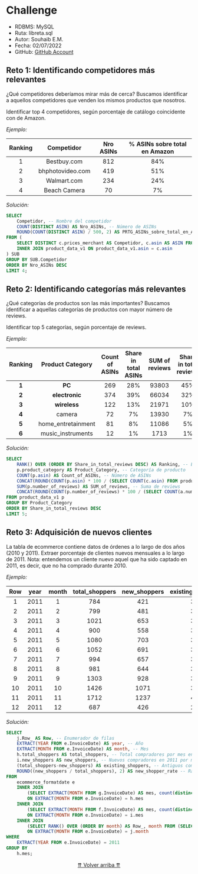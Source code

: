 # Challenge
- RDBMS: MySQL
- Ruta: libreta.sql
- Autor: Souhaib E.M.
- Fecha: 02/07/2022
- GitHub: [GitHub Account](https://github.com/selmansem)

## Reto 1: Identificando competidores más relevantes
<p>¿Qué competidores deberíamos mirar más de cerca? Buscamos identificar a aquellos competidores que venden los
mismos productos que nosotros.

Identificar top 4 competidores, según porcentaje de catálogo coincidente con de Amazon.</p>

*Ejemplo:*

| Ranking |    Competidor    | Nro ASINs | % ASINs sobre total en Amazon |
|:-------:|:----------------:|:---------:|:-----------------------------:|
|    1    |    Bestbuy.com   |    812    |              84%              |
|    2    | bhphotovideo.com |    419    |              51%              |
|    3    |    Walmart.com   |    234    |              24%              |
|    4    |   Beach Camera   |     70    |               7%              |

*Solución:*
```SQL
SELECT
    Competidor, -- Nombre del competidor
    COUNT(DISTINCT ASIN) AS Nro_ASINs, -- Número de ASINs
    ROUND(COUNT(DISTINCT ASIN) / 500, 2) AS PRTG_ASINs_sobre_total_en_Amazon -- Porcentaje de ASINs sobre el total en Amazon
FROM (
    SELECT DISTINCT c.prices_merchant AS Competidor, c.asin AS ASIN FROM competitors_v1 c
    INNER JOIN product_data_v1 ON product_data_v1.asin = c.asin
) SUB
GROUP BY SUB.Competidor
ORDER BY Nro_ASINs DESC
LIMIT 4;
```

## Reto 2: Identificando categorías más relevantes

<p>¿Qué categorías de productos son las más importantes? Buscamos identificar a aquellas categorías de productos con
mayor número de reviews.

Identificar top 5 categorías, según porcentaje de reviews.</p>

*Ejemplo:*

| **Ranking** | **Product Category** | **Count of ASINs** | **Share in total ASINs** | **SUM of reviews** | **Share in total reviews** |
|:-----------:|:--------------------:|:------------------:|:------------------------:|:------------------:|:--------------------------:|
|    **1**    |        **PC**        |         269        |            28%           |        93803       |             45%            |
|    **2**    |    **electronic**    |         374        |            39%           |        66034       |             32%            |
|    **3**    |     **wireless**     |         122        |            13%           |        21971       |             10%            |
|    **4**    |        camera        |         72         |            7%            |        13930       |             7%             |
|    **5**    |  home_entretainment  |         81         |            8%            |        11086       |             5%             |
|    **6**    |   music_instruments  |         12         |            1%            |        1713        |             1%             |

*Solución:*
```SQL
SELECT
    RANK() OVER (ORDER BY Share_in_total_reviews DESC) AS Ranking, -- Enumerador de filas
    p.product_category AS Product_Category, -- Categoría de producto
    COUNT(p.asin) AS Count_of_ASINs, -- Número de ASINs
    CONCAT(ROUND(COUNT(p.asin) * 100 / (SELECT COUNT(c.asin) FROM product_data_v1 c)), "%") AS Share_in_total_ASINs, -- Porcentaje de ASINs en total
    SUM(p.number_of_reviews) AS SUM_of_reviews, -- Suma de reviews
    CONCAT(ROUND(COUNT(p.number_of_reviews) * 100 / (SELECT COUNT(a.number_of_reviews) FROM product_data_v1 a)), "%") AS Share_in_total_reviews -- Porcentaje de reviews en total
FROM product_data_v1 p
GROUP BY Product_Category
ORDER BY Share_in_total_reviews DESC
LIMIT 5;
```

## Reto 3: Adquisición de nuevos clientes

<p>La tabla de ecommerce contiene datos de órdenes a lo largo de dos años (2010 y 2011). Extraer porcentaje de clientes nuevos mensuales a lo largo de 2011.
Nota: entendemos un cliente nuevo aquel que ha sido captado en 2011, es decir, que no ha comprado durante 2010.</p>

*Ejemplo:*

| **Row** | **year** | **month** | **total_shoppers** | **new_shoppers** | **existing_shoppers** | **new_shopper_rate** |
|:-------:|:--------:|:---------:|:------------------:|:----------------:|:---------------------:|:--------------------:|
| 1       |   2011   |         1 |                784 |              421 |                   363 |                 0.54 |
| 2       |   2011   |         2 |                799 |              481 |                   318 |                  0.6 |
| 3       |   2011   |         3 |               1021 |              653 |                   368 |                 0.64 |
| 4       |   2011   |         4 |                900 |              558 |                   342 |                 0.62 |
| 5       |   2011   |         5 |               1080 |              703 |                   377 |                 0.65 |
| 6       |   2011   |         6 |               1052 |              691 |                   361 |                 0.66 |
| 7       |   2011   |         7 |                994 |              657 |                   337 |                 0.66 |
| 8       |   2011   |         8 |                981 |              644 |                   337 |                 0.66 |
| 9       |   2011   |         9 |               1303 |              928 |                   375 |                 0.71 |
| 10      |   2011   |        10 |               1426 |             1071 |                   355 |                 0.75 |
| 11      |   2011   |        11 |               1712 |             1237 |                   475 |                 0.72 |
| 12      |   2011   |        12 |                687 |              426 |                   261 |                 0.62 |

*Solución:*
```SQL
SELECT
	j.Row_ AS Row, -- Enumerador de filas
	EXTRACT(YEAR FROM e.InvoiceDate) AS year, -- Año
	EXTRACT(MONTH FROM e.InvoiceDate) AS month, -- Mes
	h.total_shoppers AS total_shoppers, -- Total compradores por mes en 2011
	i.new_shoppers AS new_shoppers, -- Nuevos compradores en 2011 por mes
	(total_shoppers-new_shoppers) AS existing_shoppers, -- Antiguos compradores
	ROUND((new_shoppers / total_shoppers), 2) AS new_shopper_rate -- Ratio nuevos usuarios
FROM
	ecommerce_formatdate e
	INNER JOIN
		(SELECT EXTRACT(MONTH FROM g.InvoiceDate) AS mes, count(distinct g.CustomerID) AS total_shoppers FROM ecommerce_formatdate g GROUP BY mes) AS h
		ON EXTRACT(MONTH FROM e.InvoiceDate) = h.mes
	INNER JOIN
		(SELECT EXTRACT(MONTH FROM f.InvoiceDate) AS mes, count(distinct f.CustomerID) AS new_shoppers FROM ecommerce_formatdate f WHERE EXTRACT(YEAR FROM f.InvoiceDate) = 2011 GROUP BY mes) AS i
		ON EXTRACT(MONTH FROM e.InvoiceDate) = i.mes
	INNER JOIN
		(SELECT RANK() OVER (ORDER BY month) AS Row_, month FROM (SELECT DISTINCT EXTRACT(MONTH FROM InvoiceDate) AS month FROM ecommerce_formatdate) AS t) AS j
		ON EXTRACT(MONTH FROM e.InvoiceDate) = j.month
WHERE
    EXTRACT(YEAR FROM e.InvoiceDate) = 2011
GROUP BY
	h.mes;
```

<p align="center"><a href="#challenge">⇈ Volver arriba ⇈</a></p>
